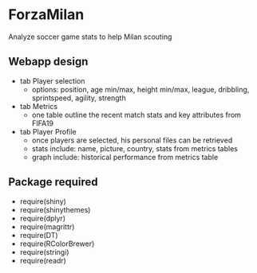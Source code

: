 # ForzaMilan
Analyze soccer game stats to help Milan scouting

## Webapp design
- tab Player selection
  - options: position, age min/max, height min/max, league, dribbling, sprintspeed, agility, strength 
- tab Metrics
  - one table outline the recent match stats and key attributes from FIFA19
- tab Player Profile
  - once players are selected, his personal files can be retrieved
  - stats include: name, picture, country, stats from metrics tables
  - graph include: historical performance from metrics table

## Package required
- require(shiny)
- require(shinythemes)
- require(dplyr)
- require(magrittr)
- require(DT)
- require(RColorBrewer)
- require(stringi)
- require(readr)
